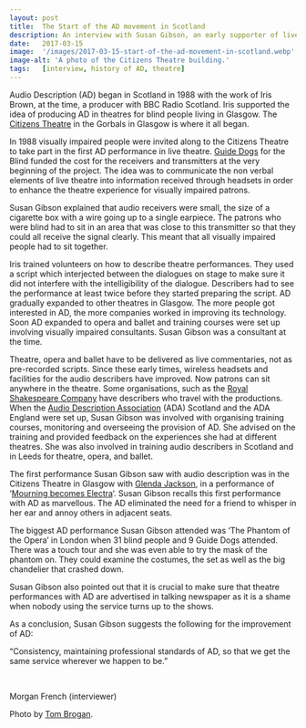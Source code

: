 ```yaml
---
layout: post
title:  The Start of the AD movement in Scotland
description: An interview with Susan Gibson, an early supporter of live AD in Scotland. 
date:   2017-03-15
image:  '/images/2017-03-15-start-of-the-ad-movement-in-scotland.webp'
image-alt: 'A photo of the Citizens Theatre building.'
tags:   [interview, history of AD, theatre]
---
```


Audio Description (AD) began in Scotland in 1988 with the work of Iris Brown, at the time, a producer with BBC Radio Scotland. Iris supported the idea of producing AD in theatres for blind people living in Glasgow. The [Citizens Theatre](http://www.citz.co.uk/) in the Gorbals in Glasgow is where it all began.

In 1988 visually impaired people were invited along to the Citizens Theatre to take part in the first AD performance in live theatre. [Guide Dogs](https://www.guidedogs.com/) for the Blind funded the cost for the receivers and transmitters at the very beginning of the project. The idea was to communicate the non verbal elements of live theatre into information received through headsets in order to enhance the theatre experience for visually impaired patrons.

Susan Gibson explained that audio receivers were small, the size of a cigarette box with a wire going up to a single earpiece. The patrons who were blind had to sit in an area that was close to this transmitter so that they could all receive the signal clearly. This meant that all visually impaired people had to sit together.

Iris trained volunteers on how to describe theatre performances. They used a script which interjected between the dialogues on stage to make sure it did not interfere with the intelligibility of the dialogue. Describers had to see the performance at least twice before they started preparing the script. AD gradually expanded to other theatres in Glasgow.  The more people got interested in AD, the more companies worked in improving its technology. Soon AD expanded to opera and ballet and training courses were set up involving visually impaired consultants. Susan Gibson was a consultant at the time.

Theatre, opera and ballet have to be delivered as live commentaries, not as pre-recorded scripts. Since these early times, wireless headsets and facilities for the audio describers have improved. Now patrons can sit anywhere in the theatre. Some organisations, such as the [Royal Shakespeare Company](https://www.rsc.org.uk/) have describers who travel with the productions. When the [Audio Description Association](http://audiodescription.co.uk/) (ADA) Scotland and the ADA England were set up, Susan Gibson was involved with organising training courses, monitoring and overseeing the provision of AD. She advised on the training and provided feedback on the experiences she had at different theatres. She was also involved in training audio describers in Scotland and in Leeds for theatre, opera, and ballet.

The first performance Susan Gibson saw with audio description was in the Citizens Theatre in Glasgow with [Glenda Jackson](https://en.wikipedia.org/wiki/Glenda_Jackson), in a performance of ‘[Mourning becomes Electra](https://www.imdb.com/title/tt0039636/)‘. Susan Gibson recalls this first performance with AD as marvellous. The AD eliminated the need for a friend to whisper in her ear and annoy others in adjacent seats.

The biggest AD performance Susan Gibson attended was ‘The Phantom of the Opera’ in London when 31 blind people and 9 Guide Dogs attended. There was a touch tour and she was even able to try the mask of the phantom on. They could examine the costumes, the set as well as the big chandelier that crashed down.

Susan Gibson also pointed out that it is crucial to make sure that theatre performances with AD are advertised in talking newspaper as it is a shame when nobody using the service turns up to the shows.

As a conclusion, Susan Gibson suggests the following for the improvement of AD:

“Consistency, maintaining professional standards of AD, so that we get the same service wherever we happen to be.”

<br>

Morgan French (interviewer)

Photo by [Tom Brogan](https://www.flickr.com/photos/tombrogan/).